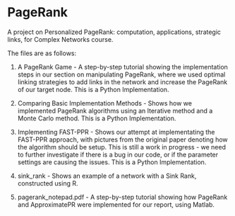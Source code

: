 # PageRank
A project on Personalized PageRank: computation, applications, strategic links, for Complex Networks course. 

The files are as follows:

1. A PageRank Game - A step-by-step tutorial showing the implementation steps in our section on manipulating PageRank, where we used optimal linking strategies to add links in the network and increase the PageRank of our target node. This is a Python Implementation.

2. Comparing Basic Implementation Methods - Shows how we implemented PageRank algorithms using an Iterative method and a Monte Carlo method. This is a Python Implementation.

3. Implementing FAST-PPR - Shows our attempt at implementating the FAST-PPR approach, with pictures from the original paper denoting how the algorithm should be setup. This is still a work in progress - we need to further investigate if there is a bug in our code, or if the parameter settings are causing the issues. This is a Python Implementation.

4. sink_rank - Shows an example of a network with a Sink Rank, constructed using R.

5. pagerank_notepad.pdf - A step-by-step tutorial showing how PageRank and ApproximatePR were implemented for our report, using Matlab.

